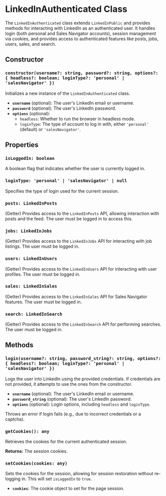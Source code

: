 # LinkedInAuthenticated Class

The `LinkedInAuthenticated` class extends `LinkedInPublic` and provides methods for interacting with LinkedIn as an authenticated user. It handles login (both personal and Sales Navigator accounts), session management via cookies, and provides access to authenticated features like posts, jobs, users, sales, and search.

## Constructor

### `constructor(username?: string, password?: string, options?: { headless?: boolean; loginType?: 'personal' | 'salesNavigator' })`

Initializes a new instance of the `LinkedInAuthenticated` class.

-   **`username`** (optional): The user's LinkedIn email or username.
-   **`password`** (optional): The user's LinkedIn password.
-   **`options`** (optional):
    -   `headless`: Whether to run the browser in headless mode.
    -   `loginType`: The type of account to log in with, either `'personal'` (default) or `'salesNavigator'`.

## Properties

### `isLoggedIn: boolean`

A boolean flag that indicates whether the user is currently logged in.

### `loginType: 'personal' | 'salesNavigator' | null`

Specifies the type of login used for the current session.

### `posts: LinkedInPosts`

(Getter) Provides access to the `LinkedInPosts` API, allowing interaction with posts and the feed. The user must be logged in to access this.

### `jobs: LinkedInJobs`

(Getter) Provides access to the `LinkedInJobs` API for interacting with job listings. The user must be logged in.

### `users: LinkedInUsers`

(Getter) Provides access to the `LinkedInUsers` API for interacting with user profiles. The user must be logged in.

### `sales: LinkedInSales`

(Getter) Provides access to the `LinkedInSales` API for Sales Navigator features. The user must be logged in.

### `search: LinkedInSearch`

(Getter) Provides access to the `LinkedInSearch` API for performing searches. The user must be logged in.

## Methods

### `login(username?: string, password_string?: string, options?: { headless?: boolean; loginType?: 'personal' | 'salesNavigator' })`

Logs the user into LinkedIn using the provided credentials. If credentials are not provided, it attempts to use the ones from the constructor.

-   **`username`** (optional): The user's LinkedIn email or username.
-   **`password_string`** (optional): The user's LinkedIn password.
-   **`options`** (optional): Login options, including `headless` and `loginType`.

Throws an error if login fails (e.g., due to incorrect credentials or a captcha).

### `getCookies(): any`

Retrieves the cookies for the current authenticated session.

**Returns:** The session cookies.

### `setCookies(cookies: any)`

Sets the cookies for the session, allowing for session restoration without re-logging in. This will set `isLoggedIn` to `true`.

-   **`cookies`**: The cookie object to set for the page session.
